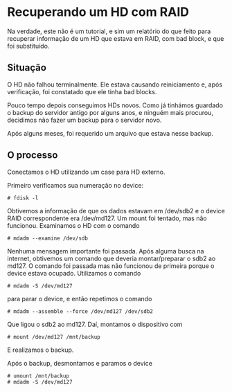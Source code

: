 # Recuperando um HD com RAID

Na verdade, este não é um tutorial, e sim um relatório do que feito para
recuperar informação de um HD que estava em RAID, com bad block, e que foi
substituído.

## Situação

O HD não falhou terminalmente. Ele estava causando reiniciamento e, após
verificação, foi constatado que ele tinha bad blocks.

Pouco tempo depois conseguimos HDs novos. Como já tinhámos guardado o backup do
servidor antigo por alguns anos, e ninguém mais procurou, decidimos não fazer um
backup para o servidor novo.

Após alguns meses, foi requerido um arquivo que estava nesse backup.

## O processo

Conectamos o HD utilizando um case para HD externo.

Primeiro verificamos sua numeração no device:

    # fdisk -l

Obtivemos a informação de que os dados estavam em /dev/sdb2 e o device RAID
correspondente era /dev/md127. Um mount foi tentado, mas não funcionou.
Examinamos o HD com o comando

    # mdadm --examine /dev/sdb

Nenhuma mensagem importante foi passada. Após alguma busca na internet,
obtivemos um comando que deveria montar/preparar o sdb2 ao md127. O comando foi
passada mas não funcionou de primeira porque o device estava ocupado. Utilizamos
o comando

    # mdadm -S /dev/md127

para parar o device, e então repetimos o comando

    # mdadm --assemble --force /dev/md127 /dev/sdb2

Que ligou o sdb2 ao md127. Daí, montamos o dispositivo com

    # mount /dev/md127 /mnt/backup

E realizamos o backup.

Após o backup, desmontamos e paramos o device

    # umount /mnt/backup
    # mdadm -S /dev/md127


